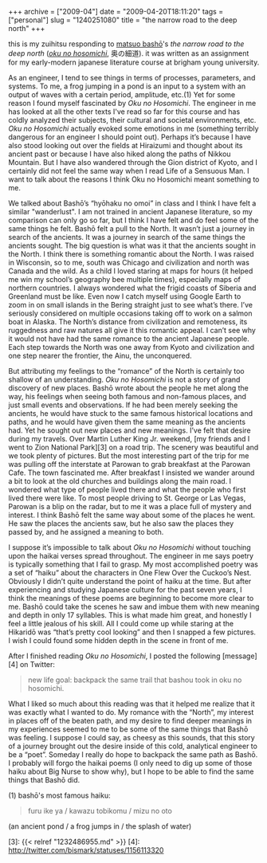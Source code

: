 +++
archive = ["2009-04"]
date = "2009-04-20T18:11:20"
tags = ["personal"]
slug = "1240251080"
title = "the narrow road to the deep north"
+++

this is my zuihitsu responding to [matsuo bashō][1]'s _the narrow road to
the deep north_ (_[oku no hosomichi][2]_, 奥の細道). it was written as an
assignment for my early-modern japanese literature course at brigham young
university. 

As an engineer, I tend to see things in terms of processes, parameters,
and systems. To me, a frog jumping in a pond is an input to a system with
an output of waves with a certain period, amplitude, etc.(1) Yet for some
reason I found myself fascinated by _Oku no Hosomichi_. The engineer in me
has looked at all the other texts I've read so far for this course and has
coldly analyzed their subjects, their cultural and societal environments,
etc. _Oku no Hosomichi_ actually evoked some emotions in me (something
terribly dangerous for an engineer I should point out). Perhaps it’s
because I have also stood looking out over the fields at Hiraizumi and
thought about its ancient past or because I have also hiked along the
paths of Nikkou Mountain. But I have also wandered through the Gion
district of Kyoto, and I certainly did not feel the same way when I read
Life of a Sensuous Man. I want to talk about the reasons I think Oku no
Hosomichi meant something to me.

We talked about Bashō’s “hyōhaku no omoi” in class and I think I have felt
a similar "wanderlust". I am not trained in ancient Japanese literature,
so my comparison can only go so far, but I think I have felt and do feel
some of the same things he felt. Bashō felt a pull to the North. It wasn’t
just a journey in search of the ancients. It was a journey in search of
the same things the ancients sought. The big question is what was it that
the ancients sought in the North. I think there is something romantic
about the North. I was raised in Wisconsin, so to me, south was Chicago
and civilization and north was Canada and the wild. As a child I loved
staring at maps for hours (it helped me win my school’s geography bee
multiple times), especially maps of northern countries. I always wondered
what the frigid coasts of Siberia and Greenland must be like. Even now
I catch myself using Google Earth to zoom in on small islands in the
Bering straight just to see what’s there. I’ve seriously considered on
multiple occasions taking off to work on a salmon boat in Alaska. The
North’s distance from civilization and remoteness, its ruggedness and raw
natures all give it this romantic appeal. I can’t see why it would not
have had the same romance to the ancient Japanese people. Each step
towards the North was one away from Kyoto and civilization and one step
nearer the frontier, the Ainu, the unconquered.

But attributing my feelings to the “romance” of the North is certainly too
shallow of an understanding. _Oku no Hosomichi_ is not a story of grand
discovery of new places. Bashō wrote about the people he met along the
way, his feelings when seeing both famous and non-famous places, and just
small events and observations. If he had been merely seeking the ancients,
he would have stuck to the same famous historical locations and paths, and
he would have given them the same meaning as the ancients had. Yet he
sought out new places and new meanings. I’ve felt that desire during my
travels. Over Martin Luther King Jr. weekend, [my friends and I went to
Zion National Park][3] on a road trip. The scenery was beautiful and we
took plenty of pictures. But the most interesting part of the trip for me
was pulling off the interstate at Parowan to grab breakfast at the Parowan
Cafe. The town fascinated me. After breakfast I insisted we wander around
a bit to look at the old churches and buildings along the main road.
I wondered what type of people lived there and what the people who first
lived there were like. To most people driving to St. George or Las Vegas,
Parowan is a blip on the radar, but to me it was a place full of mystery
and interest. I think Bashō felt the same way about some of the places he
went. He saw the places the ancients saw, but he also saw the places they
passed by, and he assigned a meaning to both.

I suppose it’s impossible to talk about _Oku no Hosomichi_ without
touching upon the haikai verses spread throughout. The engineer in me says
poetry is typically something that I fail to grasp. My most accomplished
poetry was a set of “haiku” about the characters in One Flew Over the
Cuckoo’s Nest. Obviously I didn’t quite understand the point of haiku at
the time. But after experiencing and studying Japanese culture for the
past seven years, I think the meanings of these poems are beginning to
become more clear to me. Bashō could take the scenes he saw and imbue them
with new meaning and depth in only 17 syllables. This is what made him
great, and honestly I feel a little jealous of his skill. All I could come
up while staring at the Hikaridō was “that’s pretty cool looking” and then
I snapped a few pictures. I wish I could found some hidden depth in the
scene in front of me.

After I finished reading _Oku no Hosomichi_, I posted the following
[message][4] on Twitter: 

> new life goal: backpack the same trail that bashou took in oku no
> hosomichi.

What I liked so much about this reading was that it helped me realize that
it was exactly what I wanted to do. My romance with the “North”, my
interest in places off of the beaten path, and my desire to find deeper
meanings in my experiences seemed to me to be some of the same things that
Bashō was feeling. I suppose I could say, as cheesy as this sounds, that
this story of a journey brought out the desire inside of this cold,
analytical engineer to be a “poet”. Someday I really do hope to backpack
the same path as Bashō. I probably will forgo the haikai poems (I only
need to dig up some of those haiku about Big Nurse to show why), but
I hope to be able to find the same things that Bashō did.

(1) bashō's most famous haiku: 

> furu ike ya / kawazu tobikomu / mizu no oto  

(an ancient pond / a frog jumps in / the splash of water)

[1]: http://en.wikipedia.org/wiki/Matsuo_Bashō
[2]: http://en.wikipedia.org/wiki/Oku_no_Hosomichi
[3]: {{< relref "1232486955.md" >}}
[4]: http://twitter.com/bismark/statuses/1156113320

